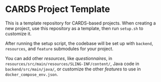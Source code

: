 # CARDS Project Template

This is a template repository for CARDS-based projects. When creating a new project, use this repository as a template, then run `setup.sh` to customize it.

After running the setup script, the codebase will be set up with `backend`, `resources`, and `feature` submodules for your project.

You can add other _resources_, like _questionnaires_, in `resources/src/main/resources/SLING-INF/content/`, Java code in `backend/src/main/java/`, or customize the other _features_ to use in `docker_compose_env.json`.
